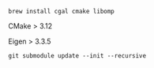 ~~~
brew install cgal cmake libomp
~~~

CMake > 3.12

Eigen > 3.3.5

~~~
git submodule update --init --recursive 
~~~

